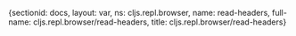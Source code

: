 {sectionid: docs, layout: var, ns: cljs.repl.browser, name: read-headers, full-name: cljs.repl.browser/read-headers,
  title: cljs.repl.browser/read-headers}
